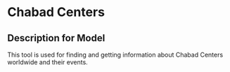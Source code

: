 # Chabad Centers

## Description for Model

This tool is used for finding and getting information about Chabad Centers worldwide and their events.

